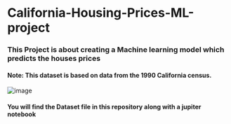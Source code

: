 # California-Housing-Prices-ML-project

### This Project is about creating a Machine learning model which predicts the houses prices

#### Note: This dataset is based on data from the 1990 California census.

![image](https://user-images.githubusercontent.com/81964452/169664682-519f612c-e1d8-4afd-a9cd-830466f63121.png)

#### You will find the Dataset file in this repository along with a jupiter notebook
